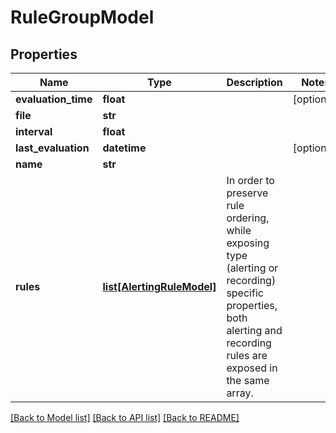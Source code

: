# RuleGroupModel

## Properties
Name | Type | Description | Notes
------------ | ------------- | ------------- | -------------
**evaluation_time** | **float** |  | [optional] 
**file** | **str** |  | 
**interval** | **float** |  | 
**last_evaluation** | **datetime** |  | [optional] 
**name** | **str** |  | 
**rules** | [**list[AlertingRuleModel]**](AlertingRuleModel.md) | In order to preserve rule ordering, while exposing type (alerting or recording) specific properties, both alerting and recording rules are exposed in the same array. | 

[[Back to Model list]](../README.md#documentation-for-models) [[Back to API list]](../README.md#documentation-for-api-endpoints) [[Back to README]](../README.md)


